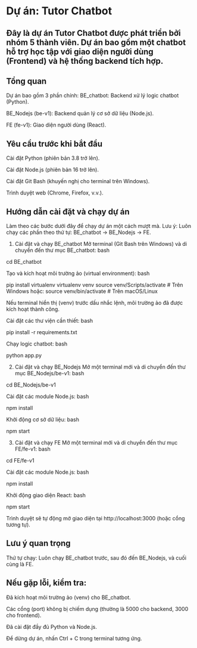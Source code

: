 # Dự án: Tutor Chatbot
## Đây là dự án Tutor Chatbot được phát triển bởi nhóm 5 thành viên. Dự án bao gồm một chatbot hỗ trợ học tập với giao diện người dùng (Frontend) và hệ thống backend tích hợp.
## Tổng quan
Dự án bao gồm 3 phần chính:
BE_chatbot: Backend xử lý logic chatbot (Python).

BE_Nodejs (be-v1): Backend quản lý cơ sở dữ liệu (Node.js).

FE (fe-v1): Giao diện người dùng (React).

## Yêu cầu trước khi bắt đầu
Cài đặt Python (phiên bản 3.8 trở lên).

Cài đặt Node.js (phiên bản 16 trở lên).

Cài đặt Git Bash (khuyến nghị cho terminal trên Windows).

Trình duyệt web (Chrome, Firefox, v.v.).

## Hướng dẫn cài đặt và chạy dự án
Làm theo các bước dưới đây để chạy dự án một cách mượt mà. Lưu ý: Luôn chạy các phần theo thứ tự: BE_chatbot → BE_Nodejs → FE.
1. Cài đặt và chạy BE_chatbot
Mở terminal (Git Bash trên Windows) và di chuyển đến thư mục BE_chatbot:
bash

cd BE_chatbot

Tạo và kích hoạt môi trường ảo (virtual environment):
bash

pip install virtualenv
virtualenv venv
source venv/Scripts/activate  # Trên Windows
hoặc: source venv/bin/activate  # Trên macOS/Linux

Nếu terminal hiển thị (venv) trước dấu nhắc lệnh, môi trường ảo đã được kích hoạt thành công.

Cài đặt các thư viện cần thiết:
bash

pip install -r requirements.txt

Chạy logic chatbot:
bash

python app.py

2. Cài đặt và chạy BE_Nodejs
Mở một terminal mới và di chuyển đến thư mục BE_Nodejs/be-v1:
bash

cd BE_Nodejs/be-v1

Cài đặt các module Node.js:
bash

npm install

Khởi động cơ sở dữ liệu:
bash

npm start

3. Cài đặt và chạy FE
Mở một terminal mới và di chuyển đến thư mục FE/fe-v1:
bash

cd FE/fe-v1

Cài đặt các module Node.js:
bash

npm install

Khởi động giao diện React:
bash

npm start

Trình duyệt sẽ tự động mở giao diện tại http://localhost:3000 (hoặc cổng tương tự).

## Lưu ý quan trọng
Thứ tự chạy: Luôn chạy BE_chatbot trước, sau đó đến BE_Nodejs, và cuối cùng là FE.

## Nếu gặp lỗi, kiểm tra:
Đã kích hoạt môi trường ảo (venv) cho BE_chatbot.

Các cổng (port) không bị chiếm dụng (thường là 5000 cho backend, 3000 cho frontend).

Đã cài đặt đầy đủ Python và Node.js.

Để dừng dự án, nhấn Ctrl + C trong terminal tương ứng.

